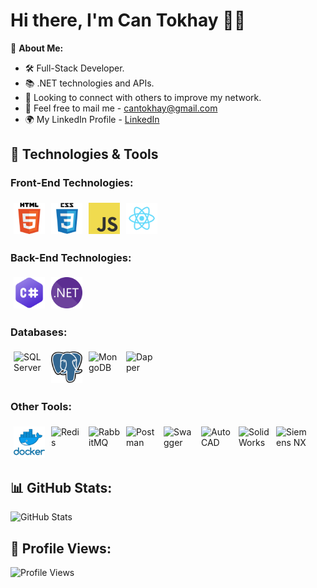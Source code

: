 # Hi there, I'm Can Tokhay 👋🏼

🌟 **About Me:**
- 🛠️ Full-Stack Developer.
- 📚 .NET technologies and APIs.
- 🤝 Looking to connect with others to improve my network.
- 📧 Feel free to mail me - cantokhay@gmail.com
- 🌍 My LinkedIn Profile - [LinkedIn](https://www.linkedin.com/in/cantokhay)

## 🚀 Technologies & Tools

### Front-End Technologies:
<div style="display: flex; flex-wrap: wrap;">
    <img src="https://raw.githubusercontent.com/github/explore/80688e429a7d4ef2fca1e82350fe8e3517d3494d/topics/html/html.png" alt="HTML5" width="50" style="margin: 5px;"/> 
    <img src="https://raw.githubusercontent.com/github/explore/80688e429a7d4ef2fca1e82350fe8e3517d3494d/topics/css/css.png" alt="CSS3" width="50" style="margin: 5px;"/> 
    <img src="https://raw.githubusercontent.com/github/explore/80688e429a7d4ef2fca1e82350fe8e3517d3494d/topics/javascript/javascript.png" alt="JavaScript" width="50" style="margin: 5px;"/> 
    <img src="https://raw.githubusercontent.com/github/explore/80688e429a7d4ef2fca1e82350fe8e3517d3494d/topics/react/react.png" alt="ReactJS" width="50" style="margin: 5px;"/> 
</div>

### Back-End Technologies:
<div style="display: flex; flex-wrap: wrap;">
    <img src="https://raw.githubusercontent.com/github/explore/80688e429a7d4ef2fca1e82350fe8e3517d3494d/topics/csharp/csharp.png" alt="C#" width="50" style="margin: 5px;"/> 
    <img src="https://raw.githubusercontent.com/github/explore/80688e429a7d4ef2fca1e82350fe8e3517d3494d/topics/dotnet/dotnet.png" alt=".NET Core" width="50" style="margin: 5px;"/> 
</div>

### Databases:
<div style="display: flex; flex-wrap: wrap;">
    <img src="https://encrypted-tbn0.gstatic.com/images?q=tbn:ANd9GcRxRnhZ_ALrEpAJLICoKTgjtCnsOdKOPs6OGw&s" alt="SQL Server" width="50" style="margin: 5px;"/> 
    <img src="https://raw.githubusercontent.com/github/explore/80688e429a7d4ef2fca1e82350fe8e3517d3494d/topics/postgresql/postgresql.png" alt="PostgreSQL" width="50" style="margin: 5px;"/> 
    <img src="https://www.vectorlogo.zone/logos/mongodb/mongodb-icon.svg" alt="MongoDB" width="50" style="margin: 5px;"/>
    <img src="https://avatars.githubusercontent.com/u/83077457?s=200&v=4" alt="Dapper" width="50" style="margin: 5px;"/>
</div>

### Other Tools:
<div style="display: flex; flex-wrap: wrap;">
    <img src="https://raw.githubusercontent.com/github/explore/80688e429a7d4ef2fca1e82350fe8e3517d3494d/topics/docker/docker.png" alt="Docker" width="50" style="margin: 5px;"/> 
    <img src="https://cdn.icon-icons.com/icons2/2667/PNG/512/another_redis_desktop_manager_icon_161297.png" alt="Redis" width="50" style="margin: 5px;"/> 
    <img src="https://avatars.githubusercontent.com/u/96669?s=200&v=4" alt="RabbitMQ" width="50" style="margin: 5px;"/>
    <img src="https://www.vectorlogo.zone/logos/getpostman/getpostman-icon.svg" alt="Postman" width="50" style="margin: 5px;"/> 
    <img src="https://upload.wikimedia.org/wikipedia/commons/a/ab/Swagger-logo.png" alt="Swagger" width="50" style="margin: 5px;"/> 
    <img src="https://w7.pngwing.com/pngs/840/605/png-transparent-letter-a-illustration-autocad-lt-computer-aided-design-drawing-autodesk-autocad-logo-angle-3d-computer-graphics-triangle-thumbnail.png" alt="AutoCAD" width="50" style="margin: 5px;"/> 
    <img src="https://e7.pngegg.com/pngimages/80/195/png-clipart-solidworks-computer-software-3d-computer-graphics-computer-aided-design-design-3d-computer-graphics-text-thumbnail.png" alt="SolidWorks" width="50" style="margin: 5px;"/> 
    <img src="https://upload.wikimedia.org/wikipedia/en/5/51/Siemens_NX_Logo.png" alt="Siemens NX" width="50" style="margin: 5px;"/> 
</div>

## 📊 GitHub Stats:
![GitHub Stats](https://github-readme-stats.vercel.app/api?username=cantokhay&show_icons=true&hide_title=true&count_private=true&theme=radical)

## 👀 Profile Views:
![Profile Views](https://komarev.com/ghpvc/?username=cantokhay)
